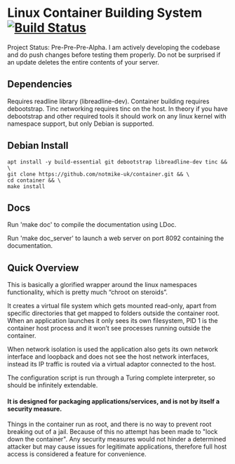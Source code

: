 # Linux Container Building System [![Build Status](https://travis-ci.org/notmike-uk/container.svg?branch=master)](https://travis-ci.org/notmike-uk/container)
Project Status: Pre-Pre-Pre-Alpha. I am actively developing the codebase and do push changes before testing them properly. Do not be surprised if an update deletes the entire contents of your server.

## Dependencies
Requires readline library (libreadline-dev).
Container building requires debootstrap.
Tinc networking requires tinc on the host.
In theory if you have debootstrap and other required tools it should work on any linux kernel with namespace support, but only Debian is supported.

## Debian Install
	apt install -y build-essential git debootstrap libreadline-dev tinc && \
	git clone https://github.com/notmike-uk/container.git && \
	cd container && \
	make install

## Docs
Run 'make doc' to compile the documentation using LDoc.

Run 'make doc_server' to launch a web server on port 8092 containing the documentation.

## Quick Overview
This is basically a glorified wrapper around the linux namespaces functionality, which is pretty much “chroot on steroids”.

It creates a virtual file system which gets mounted read-only, apart from specific directories that get mapped to folders outside the container root. When an application launches it only sees its own filesystem, PID 1 is the container host process and it won’t see processes running outside the container.

When network isolation is used the application also gets its own network interface and loopback and does not see the host network interfaces, instead its IP traffic is routed via a virtual adaptor connected to the host.

The configuration script is run through a Turing complete interpreter, so should be infinitely extendable.

#### It is designed for packaging applications/services, and is not by itself a security measure.
Things in the container run as root, and there is no way to prevent root breaking out of a jail. Because of this no attempt has been made to "lock down the container". Any security measures would not hinder a determined attacker but may cause issues for legitimate applications, therefore full host access is considered a feature for convenience.
